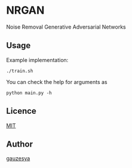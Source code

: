 NRGAN
====

Noise Removal Generative Adversarial Networks

## Usage
Example implementation:
```
./train.sh
```

You can check the help for arguments as
```
python main.py -h
```

## Licence

[MIT](https://github.com/gauzesya/NRGAN/blob/master/LICENSE)

## Author

[gauzesya](https://github.com/gauzesya)
